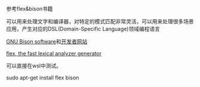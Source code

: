 参考flex&bison书籍

可以用来处理文字和编译器，对特定的模式匹配非常灵活，可以用来处理很多场景应用，产生对应的DSL(Domain-Specific Language)领域编程语言

[GNU Bison software](https://www.gnu.org/software/bison/)和[开发者网站](http://savannah.gnu.org/projects/bison/)

[flex, the fast lexical analyzer generator](https://github.com/westes/flex)

可以直接在wsl中测试。

sudo apt-get install flex bison
